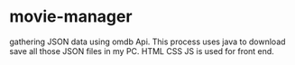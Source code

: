 # movie-manager
gathering JSON data using omdb Api. This process uses java to download save all those JSON files in my PC.
HTML CSS JS is used for front end.
